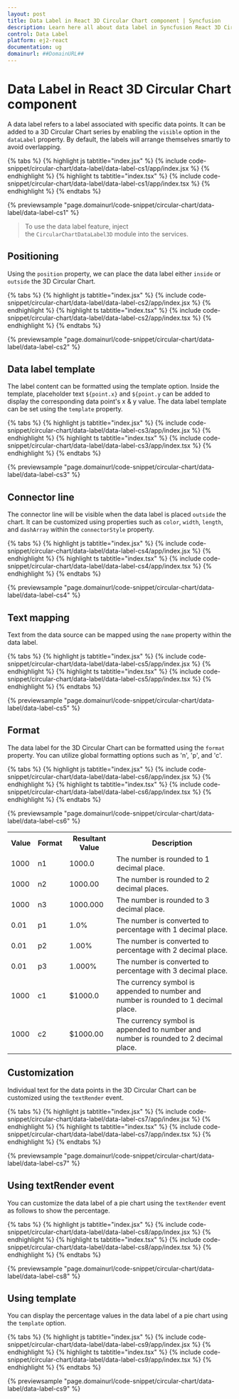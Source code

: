 ```yaml
---
layout: post
title: Data Label in React 3D Circular Chart component | Syncfusion
description: Learn here all about data label in Syncfusion React 3D Circular Chart component of Syncfusion Essential JS 2 and more.
control: Data Label
platform: ej2-react
documentation: ug
domainurl: ##DomainURL##
---
```


# Data Label in React 3D Circular Chart component

A data label refers to a label associated with specific data points. It can be added to a 3D Circular Chart series by enabling the `visible` option in the `dataLabel` property. By default, the labels will arrange themselves smartly to avoid overlapping.

{% tabs %}
{% highlight js tabtitle="index.jsx" %}
{% include code-snippet/circular-chart/data-label/data-label-cs1/app/index.jsx %}
{% endhighlight %}
{% highlight ts tabtitle="index.tsx" %}
{% include code-snippet/circular-chart/data-label/data-label-cs1/app/index.tsx %}
{% endhighlight %}
{% endtabs %}

{% previewsample "page.domainurl/code-snippet/circular-chart/data-label/data-label-cs1" %}

>To use the data label feature, inject the `CircularChartDataLabel3D` module into the services.

## Positioning

Using the `position` property, we can place the data label either `inside` or `outside` the 3D Circular Chart.

{% tabs %}
{% highlight js tabtitle="index.jsx" %}
{% include code-snippet/circular-chart/data-label/data-label-cs2/app/index.jsx %}
{% endhighlight %}
{% highlight ts tabtitle="index.tsx" %}
{% include code-snippet/circular-chart/data-label/data-label-cs2/app/index.tsx %}
{% endhighlight %}
{% endtabs %}

{% previewsample "page.domainurl/code-snippet/circular-chart/data-label/data-label-cs2" %}

## Data label template

The label content can be formatted using the template option. Inside the template, placeholder text `${point.x}` and `${point.y` can be added to display the corresponding data point's x & y value. The data label template can be set using the `template` property.

{% tabs %}
{% highlight js tabtitle="index.jsx" %}
{% include code-snippet/circular-chart/data-label/data-label-cs3/app/index.jsx %}
{% endhighlight %}
{% highlight ts tabtitle="index.tsx" %}
{% include code-snippet/circular-chart/data-label/data-label-cs3/app/index.tsx %}
{% endhighlight %}
{% endtabs %}

{% previewsample "page.domainurl/code-snippet/circular-chart/data-label/data-label-cs3" %}

## Connector line

The connector line will be visible when the data label is placed `outside` the chart. It can be customized using properties such as `color`, `width`, `length`, and `dashArray` within the `connectorStyle` property.

{% tabs %}
{% highlight js tabtitle="index.jsx" %}
{% include code-snippet/circular-chart/data-label/data-label-cs4/app/index.jsx %}
{% endhighlight %}
{% highlight ts tabtitle="index.tsx" %}
{% include code-snippet/circular-chart/data-label/data-label-cs4/app/index.tsx %}
{% endhighlight %}
{% endtabs %}

{% previewsample "page.domainurl/code-snippet/circular-chart/data-label/data-label-cs4" %}

## Text mapping

Text from the data source can be mapped using the `name` property within the data label.

{% tabs %}
{% highlight js tabtitle="index.jsx" %}
{% include code-snippet/circular-chart/data-label/data-label-cs5/app/index.jsx %}
{% endhighlight %}
{% highlight ts tabtitle="index.tsx" %}
{% include code-snippet/circular-chart/data-label/data-label-cs5/app/index.tsx %}
{% endhighlight %}
{% endtabs %}

{% previewsample "page.domainurl/code-snippet/circular-chart/data-label/data-label-cs5" %}

## Format

The data label for the 3D Circular Chart can be formatted using the `format` property. You can utilize global formatting options such as 'n', 'p', and 'c'.

{% tabs %}
{% highlight js tabtitle="index.jsx" %}
{% include code-snippet/circular-chart/data-label/data-label-cs6/app/index.jsx %}
{% endhighlight %}
{% highlight ts tabtitle="index.tsx" %}
{% include code-snippet/circular-chart/data-label/data-label-cs6/app/index.tsx %}
{% endhighlight %}
{% endtabs %}

{% previewsample "page.domainurl/code-snippet/circular-chart/data-label/data-label-cs6" %}

<table>
  <tr>
    <th>Value</th>
    <th>Format</th>
    <th>Resultant Value</th>
    <th>Description</th>
  </tr>
  <tr>
    <td>1000</td>
    <td>n1</td>
    <td>1000.0</td>
    <td>The number is rounded to 1 decimal place.</td>
  </tr>
  <tr>
    <td>1000</td>
    <td>n2</td>
    <td>1000.00</td>
    <td>The number is rounded to 2 decimal places.</td>
  </tr>
   <tr>
    <td>1000</td>
    <td>n3</td>
    <td>1000.000</td>
    <td>The number is rounded to 3 decimal place.</td>
  </tr>
  <tr>
    <td>0.01</td>
    <td>p1</td>
    <td>1.0%</td>
    <td>The number is converted to percentage with 1 decimal place.</td>
  </tr>
  <tr>
    <td>0.01</td>
    <td>p2</td>
    <td>1.00%</td>
    <td>The number is converted to percentage with 2 decimal place.</td>
  </tr>
   <tr>
    <td>0.01</td>
    <td>p3</td>
    <td>1.000%</td>
    <td>The number is converted to percentage with 3 decimal place.</td>
  </tr>
  <tr>
    <td>1000</td>
    <td>c1</td>
    <td>$1000.0</td>
    <td>The currency symbol is appended to number and number is rounded to 1 decimal place.</td>
  </tr>
   <tr>
    <td>1000</td>
    <td>c2</td>
    <td>$1000.00</td>
    <td>The currency symbol is appended to number and number is rounded to 2 decimal place.</td>
  </tr>
</table>

## Customization

Individual text for the data points in the 3D Circular Chart can be customized using the `textRender` event.

{% tabs %}
{% highlight js tabtitle="index.jsx" %}
{% include code-snippet/circular-chart/data-label/data-label-cs7/app/index.jsx %}
{% endhighlight %}
{% highlight ts tabtitle="index.tsx" %}
{% include code-snippet/circular-chart/data-label/data-label-cs7/app/index.tsx %}
{% endhighlight %}
{% endtabs %}

{% previewsample "page.domainurl/code-snippet/circular-chart/data-label/data-label-cs7" %}

## Using textRender event

You can customize the data label of a pie chart using the `textRender` event as follows to show the percentage.

{% tabs %}
{% highlight js tabtitle="index.jsx" %}
{% include code-snippet/circular-chart/data-label/data-label-cs8/app/index.jsx %}
{% endhighlight %}
{% highlight ts tabtitle="index.tsx" %}
{% include code-snippet/circular-chart/data-label/data-label-cs8/app/index.tsx %}
{% endhighlight %}
{% endtabs %}

{% previewsample "page.domainurl/code-snippet/circular-chart/data-label/data-label-cs8" %}

## Using template

You can display the percentage values in the data label of a pie chart using the `template` option.

{% tabs %}
{% highlight js tabtitle="index.jsx" %}
{% include code-snippet/circular-chart/data-label/data-label-cs9/app/index.jsx %}
{% endhighlight %}
{% highlight ts tabtitle="index.tsx" %}
{% include code-snippet/circular-chart/data-label/data-label-cs9/app/index.tsx %}
{% endhighlight %}
{% endtabs %}

{% previewsample "page.domainurl/code-snippet/circular-chart/data-label/data-label-cs9" %}
